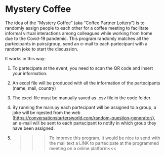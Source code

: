 # Mystery Coffee
The idea of the “Mystery Coffee” (aka “Coffee Partner Lottery”) is to randomly assign people to each
other for a coffee meeting to facilitate informal virtual interactions among colleagues while
working from home due to the Covid-19 pandemic. 
This program randomly matches all the partecipants in pairs/group, send an e-mail to each partecipant with a random joke to start the discussion. 

It works in this way:
1. To partecipate at the event, you need to scan the QR code and insert your information.
2. An excel file will be produced with all the information of the partecipants (name, mail, country)
3. The excel file must be manually saved as .csv file in the code folder
4. By running the main.py each partecipant will be assigned to a group, a joke will be rqested from the web (https://conversationstartersworld.com/random-question-generator/), an e-mail will be sent to each partecipant to notify in which group they have been assigned.

5. >>>To improve this program. It would be nice to send with the mail text a LINK to partecipate at the programmed meeting on a online platform<<<





